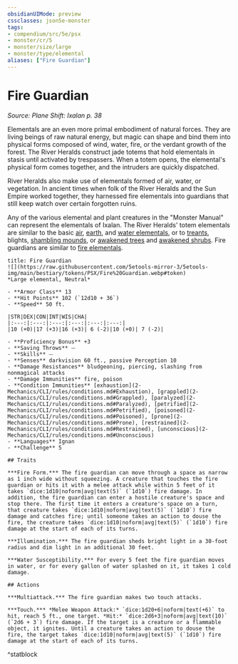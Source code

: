 ```yaml
---
obsidianUIMode: preview
cssclasses: json5e-monster
tags:
- compendium/src/5e/psx
- monster/cr/5
- monster/size/large
- monster/type/elemental
aliases: ["Fire Guardian"]
---
```

# Fire Guardian
*Source: Plane Shift: Ixalan p. 38*  

Elementals are an even more primal embodiment of natural forces. They are living beings of raw natural energy, but magic can shape and bind them into physical forms composed of wind, water, fire, or the verdant growth of the forest. The River Heralds construct jade totems that hold elementals in stasis until activated by trespassers. When a totem opens, the elemental's physical form comes together, and the intruders are quickly dispatched.

River Heralds also make use of elementals formed of air, water, or vegetation. In ancient times when folk of the River Heralds and the Sun Empire worked together, they harnessed fire elementals into guardians that still keep watch over certain forgotten ruins.

Any of the various elemental and plant creatures in the "Monster Manual" can represent the elementals of Ixalan. The River Heralds' totem elementals are similar to the basic [air](2-Mechanics/CLI/bestiary/elemental/air-elemental.md), [earth](2-Mechanics/CLI/bestiary/elemental/earth-elemental.md), and [water elementals](2-Mechanics/CLI/bestiary/elemental/water-elemental.md), or to [treants](2-Mechanics/CLI/bestiary/plant/treant.md), blights, [shambling mounds](2-Mechanics/CLI/bestiary/plant/shambling-mound.md), or [awakened trees](2-Mechanics/CLI/bestiary/plant/awakened-tree.md) and [awakened shrubs](2-Mechanics/CLI/bestiary/plant/awakened-shrub.md). Fire guardians are similar to [fire elementals](2-Mechanics/CLI/bestiary/elemental/fire-elemental.md).

```ad-statblock
title: Fire Guardian
![](https://raw.githubusercontent.com/5etools-mirror-3/5etools-img/main/bestiary/tokens/PSX/Fire%20Guardian.webp#token)
*Large elemental, Neutral*

- **Armor Class** 13
- **Hit Points** 102 (`12d10 + 36`)
- **Speed** 50 ft.

|STR|DEX|CON|INT|WIS|CHA|
|:---:|:---:|:---:|:---:|:---:|:---:|
|10 (+0)|17 (+3)|16 (+3)| 6 (-2)|10 (+0)| 7 (-2)|

- **Proficiency Bonus** +3
- **Saving Throws** ⏤
- **Skills** ⏤
- **Senses** darkvision 60 ft., passive Perception 10
- **Damage Resistances** bludgeoning, piercing, slashing from nonmagical attacks
- **Damage Immunities** fire, poison
- **Condition Immunities** [exhaustion](2-Mechanics/CLI/rules/conditions.md#Exhaustion), [grappled](2-Mechanics/CLI/rules/conditions.md#Grappled), [paralyzed](2-Mechanics/CLI/rules/conditions.md#Paralyzed), [petrified](2-Mechanics/CLI/rules/conditions.md#Petrified), [poisoned](2-Mechanics/CLI/rules/conditions.md#Poisoned), [prone](2-Mechanics/CLI/rules/conditions.md#Prone), [restrained](2-Mechanics/CLI/rules/conditions.md#Restrained), [unconscious](2-Mechanics/CLI/rules/conditions.md#Unconscious)
- **Languages** Ignan
- **Challenge** 5

## Traits

***Fire Form.*** The fire guardian can move through a space as narrow as 1 inch wide without squeezing. A creature that touches the fire guardian or hits it with a melee attack while within 5 feet of it takes `dice:1d10|noform|avg|text(5)` (`1d10`) fire damage. In addition, the fire guardian can enter a hostile creature's space and stop there. The first time it enters a creature's space on a turn, that creature takes `dice:1d10|noform|avg|text(5)` (`1d10`) fire damage and catches fire; until someone takes an action to douse the fire, the creature takes `dice:1d10|noform|avg|text(5)` (`1d10`) fire damage at the start of each of its turns.

***Illumination.*** The fire guardian sheds bright light in a 30-foot radius and dim light in an additional 30 feet.

***Water Susceptibility.*** For every 5 feet the fire guardian moves in water, or for every gallon of water splashed on it, it takes 1 cold damage.

## Actions

***Multiattack.*** The fire guardian makes two touch attacks.

***Touch.*** *Melee Weapon Attack:* `dice:1d20+6|noform|text(+6)` to hit, reach 5 ft., one target. *Hit:* `dice:2d6+3|noform|avg|text(10)` (`2d6 + 3`) fire damage. If the target is a creature or a flammable object, it ignites. Until a creature takes an action to douse the fire, the target takes `dice:1d10|noform|avg|text(5)` (`1d10`) fire damage at the start of each of its turns.
```
^statblock